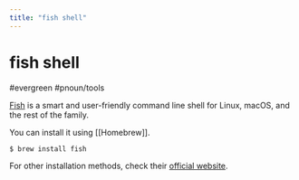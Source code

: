 ```yaml
---
title: "fish shell"
---
```


# fish shell
#evergreen #pnoun/tools

[Fish](https://fishshell.com/) is a smart and user-friendly command line shell for Linux, macOS, and the rest of the family.

You can install it using [[Homebrew]].
```sh
$ brew install fish
```

For other installation methods, check their [official website](https://fishshell.com/).